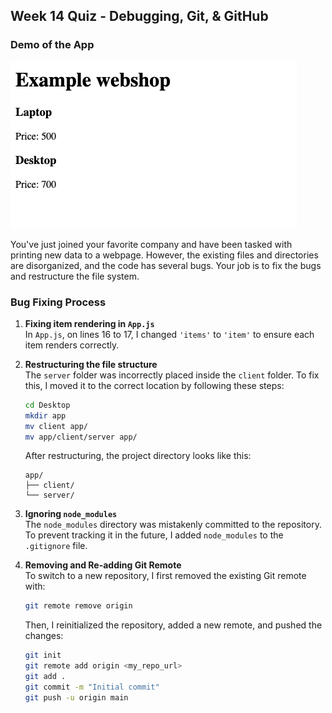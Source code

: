 ## Week 14 Quiz - Debugging, Git, & GitHub

### Demo of the App

![homepage](image.png)

You've just joined your favorite company and have been tasked with printing new data to a webpage. However, the existing files and directories are disorganized, and the code has several bugs. Your job is to fix the bugs and restructure the file system.

### Bug Fixing Process

1. **Fixing item rendering in `App.js`**  
   In `App.js`, on lines 16 to 17, I changed `'items'` to `'item'` to ensure each item renders correctly.

2. **Restructuring the file structure**  
   The `server` folder was incorrectly placed inside the `client` folder. To fix this, I moved it to the correct location by following these steps:

   ```bash
   cd Desktop
   mkdir app
   mv client app/
   mv app/client/server app/
   ```

   After restructuring, the project directory looks like this:

   ```
   app/
   ├── client/
   └── server/
   ```

3. **Ignoring `node_modules`**  
   The `node_modules` directory was mistakenly committed to the repository. To prevent tracking it in the future, I added `node_modules` to the `.gitignore` file.

4. **Removing and Re-adding Git Remote**  
   To switch to a new repository, I first removed the existing Git remote with:

   ```bash
   git remote remove origin
   ```

   Then, I reinitialized the repository, added a new remote, and pushed the changes:

   ```bash
   git init
   git remote add origin <my_repo_url>
   git add .
   git commit -m "Initial commit"
   git push -u origin main
   ```